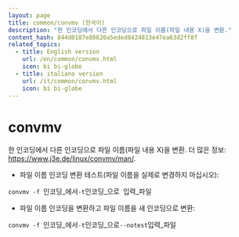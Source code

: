 ```yaml
---
layout: page
title: common/convmv (한국어)
description: "한 인코딩에서 다른 인코딩으로 파일 이름(파일 내용 X)을 변환."
content_hash: 844d0187e88620a5eded8424813e47ea63d2ff8f
related_topics:
  - title: English version
    url: /en/common/convmv.html
    icon: bi bi-globe
  - title: italiano version
    url: /it/common/convmv.html
    icon: bi bi-globe
---
```

# convmv

한 인코딩에서 다른 인코딩으로 파일 이름(파일 내용 X)을 변환.
더 많은 정보: <https://www.j3e.de/linux/convmv/man/>.

- 파일 이름 인코딩 변환 테스트(파일 이름을 실제로 변경하지 마십시오):

`convmv -f `<span class="tldr-var badge badge-pill bg-dark-lm bg-white-dm text-white-lm text-dark-dm font-weight-bold">인코딩_에서</span>` -t `<span class="tldr-var badge badge-pill bg-dark-lm bg-white-dm text-white-lm text-dark-dm font-weight-bold">인코딩_으로</span>` `<span class="tldr-var badge badge-pill bg-dark-lm bg-white-dm text-white-lm text-dark-dm font-weight-bold">입력_파일</span>

- 파일 이름 인코딩을 변환하고 파일 이름을 새 인코딩으로 변환:

`convmv -f `<span class="tldr-var badge badge-pill bg-dark-lm bg-white-dm text-white-lm text-dark-dm font-weight-bold">인코딩_에서</span>` -t `<span class="tldr-var badge badge-pill bg-dark-lm bg-white-dm text-white-lm text-dark-dm font-weight-bold">인코딩_으로</span>` --notest `<span class="tldr-var badge badge-pill bg-dark-lm bg-white-dm text-white-lm text-dark-dm font-weight-bold">입력_파일</span>
